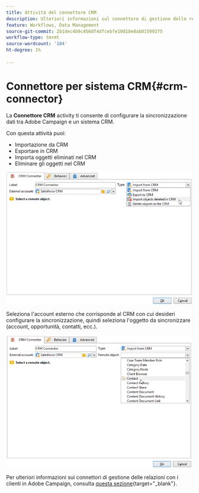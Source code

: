 ```yaml
---
title: Attività del connettore CRM
description: Ulteriori informazioni sul connettore di gestione delle relazioni con i clienti e configurazione della sincronizzazione dei dati
feature: Workflows, Data Management
source-git-commit: 2b1dec4b9c456df4dfcebfe10d18e0ab01599275
workflow-type: tm+mt
source-wordcount: '104'
ht-degree: 1%

---
```


# Connettore per sistema CRM{#crm-connector}

La **Connettore CRM** activity ti consente di configurare la sincronizzazione dati tra Adobe Campaign e un sistema CRM.

Con questa attività puoi:

* Importazione da CRM
* Esportare in CRM
* Importa oggetti eliminati nel CRM
* Eliminare gli oggetti nel CRM

![](assets/crm_task_select_op.png)

Seleziona l&#39;account esterno che corrisponde al CRM con cui desideri configurare la sincronizzazione, quindi seleziona l&#39;oggetto da sincronizzare (account, opportunità, contatti, ecc.).

![](assets/crm_task_select_obj.png)

Per ulteriori informazioni sui connettori di gestione delle relazioni con i clienti in Adobe Campaign, consulta [questa sezione](https://experienceleague.adobe.com/docs/campaign/campaign-v8/connect/ac-crm/crm.html){target=&quot;_blank&quot;}.
